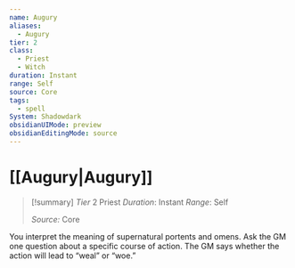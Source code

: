 ```yaml
---
name: Augury
aliases:
  - Augury
tier: 2
class:
  - Priest
  - Witch
duration: Instant
range: Self
source: Core
tags:
  - spell
System: Shadowdark
obsidianUIMode: preview
obsidianEditingMode: source
---
```

# [[Augury|Augury]]

>[!summary]
> *Tier* 2
> Priest
> *Duration*: Instant
> *Range*: Self
> 
> *Source:* Core

You interpret the meaning of supernatural portents and omens. Ask the GM one question about a specific course of action. The GM says whether the action will lead to “weal” or “woe.”


